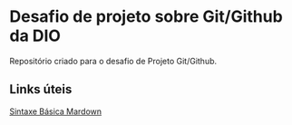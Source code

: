 # Desafio de projeto sobre Git/Github da DIO
Repositório criado para o desafio de Projeto Git/Github.

## Links úteis
[Sintaxe Básica Mardown](https://www.markdownguide.org/basic-syntax/)
